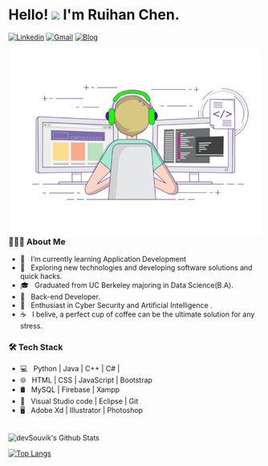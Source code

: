# Hello! <img src="https://raw.githubusercontent.com/MartinHeinz/MartinHeinz/master/wave.gif" width="30px"> I'm Ruihan Chen.
[![Linkedin](https://img.shields.io/badge/-ruihanchen-blue?style=flat&logo=Linkedin&logoColor=white)](https://www.linkedin.com/in/ruihanchen/)
[![Gmail](https://img.shields.io/badge/-ruihanchen95@gmail.com-c14438?style=flat&logo=Gmail&logoColor=white)](mailto:ruihanchen95@gmail.com)
[![Blog](https://img.shields.io/badge/-https://github.com/ruihanchen-black?style=flat&labelColor=black&logo=github&logoColor=white)](https://github.com/ruihanchen)

<img align="right" alt="GIF" src="https://raw.githubusercontent.com/devSouvik/devSouvik/master/gif3.gif" width="500"/>

<h3> 👨🏻‍💻 About Me </h3>

- 🔭 &nbsp; I’m currently learning Application Development
- 🤔 &nbsp; Exploring new technologies and developing software solutions and quick hacks.
- 🎓 &nbsp; Graduated from UC Berkeley majoring in Data Science(B.A).
- 💼 &nbsp; Back-end Developer.
- 🌱 &nbsp; Enthusiast in Cyber Security and Artificial Intelligence .
- ☕ &nbsp; I belive, a perfect cup of coffee can be the ultimate solution for any stress. 

<h3>🛠 Tech Stack</h3>

- 💻 &nbsp; Python | Java | C++ | C# |  
- 🌐 &nbsp; HTML | CSS | JavaScript | Bootstrap 
- 🛢 &nbsp; MySQL | Firebase | Xampp
- 🔧 &nbsp; Visual Studio code | Eclipse | Git
- 🖥 &nbsp; Adobe Xd | Illustrator | Photoshop

<br>

<img align="center" src="https://github-readme-stats.vercel.app/api?username=ruihanchen&include_all_commits=true&count_private=true&show_icons=true&line_height=20&title_color=7A7ADB&icon_color=2234AE&text_color=D3D3D3&bg_color=0,000000,130F40" alt="devSouvik's Github Stats">

</br>

[![Top Langs](https://github-readme-stats.vercel.app/api/top-langs/?username=ruihanchen&layout=compact&text_color=daf7dc&bg_color=151515)](https://github.com/ruihanchen/github-readme-stats)



